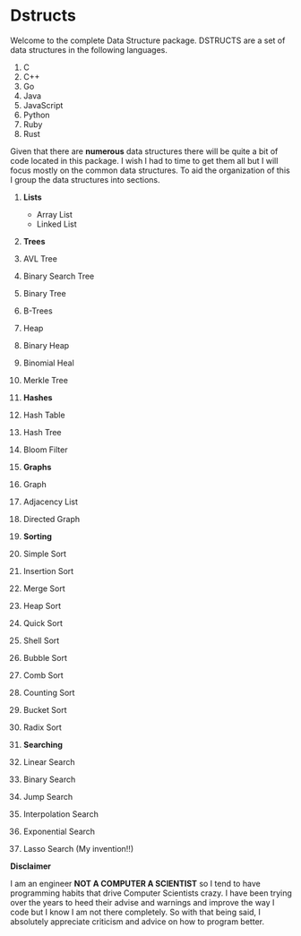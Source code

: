 # Dstructs
Welcome to the complete Data Structure package.  DSTRUCTS are a set
of data structures in the following languages.

1. C
2. C++
3. Go
4. Java
5. JavaScript
6. Python
7. Ruby
8. Rust

Given that there are **numerous** data structures there will be quite a bit of code located
in this package.  I wish I had to time to get them all but I will focus mostly on the
common data structures.  To aid the organization of this I group the data structures into
sections.
1. **Lists**
   - Array List
   - Linked List

2. **Trees**
  1. AVL Tree
  2. Binary Search Tree
  3. Binary Tree
  4. B-Trees
  5. Heap
  6. Binary Heap
  7. Binomial Heal
  8. Merkle Tree

3. **Hashes**
  1. Hash Table
  2. Hash Tree
  3. Bloom Filter

4. **Graphs**
  1. Graph
  2. Adjacency List
  3. Directed Graph

5. **Sorting**
  1. Simple Sort
  2. Insertion Sort
  3. Merge Sort
  4. Heap Sort
  5. Quick Sort
  6. Shell Sort
  7. Bubble Sort
  8. Comb Sort
  9. Counting Sort
  10. Bucket Sort
  11. Radix Sort

6. **Searching**
  1. Linear Search
  2. Binary Search
  3. Jump Search
  4. Interpolation Search
  5. Exponential Search
  6. Lasso Search (My invention!!)

**Disclaimer**

I am an engineer **NOT A COMPUTER A SCIENTIST** so I tend to have programming habits that drive
Computer Scientists crazy.  I have been trying over the years to heed their advise and
warnings and improve the way I code but I know I am not there completely.  So with that
being said, I absolutely appreciate criticism and advice on how to program better.